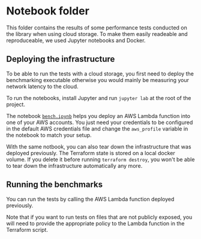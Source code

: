 # Notebook folder

This folder contains the results of some performance tests conducted on the library when using cloud storage. To make them easily readeable and reproduceable, we used Jupyter notebooks and Docker.

## Deploying the infrastructure

To be able to run the tests with a cloud storage, you first need to deploy the benchmarking executable otherwise you would mainly be measuring your network latency to the cloud.

To run the notebooks, install Jupyter and run `jupyter lab` at the root of the project.

The notebook [`bench.ipynb`](bench.ipynb) helps you deploy an AWS Lambda function into one of your AWS accounts. You just need your credentials to be configured in the default AWS credentials file and change the `aws_profile` variable in the notebook to match your setup.

With the same notbook, you can also tear down the infrastructure that was deployed previously. The Terraform state is stored on a local docker volume. If you delete it before running `terraform destroy`, you won't be able to tear down the infrastructure automatically any more.

## Running the benchmarks

You can run the tests by calling the AWS Lambda function deployed previously. 

Note that if you want to run tests on files that are not publicly exposed, you will need to provide the appropriate policy to the Lambda function in the Terraform script.


